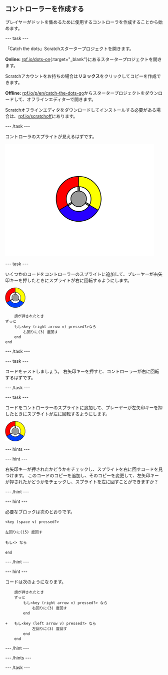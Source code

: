 ## コントローラーを作成する

プレイヤーがドットを集めるために使用するコントローラを作成することから始めます。

\--- task \---

「Catch the dots」Scratchスタータープロジェクトを開きます。

**Online:** [rpf.io/dots-on](http://rpf.io/dots-on){:target="_blank"}にあるスタータープロジェクトを開きます。

Scratchアカウントをお持ちの場合は**リミックス**をクリックしてコピーを作成できます。

**Offline:** [rpf.io/p/en/catch-the-dots-go](http://rpf.io/p/en/catch-the-dots-go)からスタータープロジェクトをダウンロードして、オフラインエディターで開きます。

Scratchオフラインエディタをダウンロードしてインストールする必要がある場合は、[rpf.io/scratchoff](http://rpf.io/scratchoff)にあります。

\--- /task \---

コントローラのスプライトが見えるはずです。

![スクリーンショット](images/dots-controller.png)

\--- task \---

いくつかのコードをコントローラーのスプライトに追加して、プレーヤーが右矢印キーを押したときにスプライトが右に回転するようにします。

![コントローラーのスプライト](images/controller-sprite.png)

```blocks3
    旗が押されたとき
ずっと
    もし<key (right arrow v) pressed?>なら
        右回りに(3) 度回す
    end
end
```

\--- /task \---

\--- task \---

コードをテストしましょう。 右矢印キーを押すと、コントローラーが右に回転するはずです。

\--- /task \---

\--- task \---

コードをコントローラーのスプライトに追加して、プレーヤーが左矢印キーを押したときにスプライトが左に回転するようにします。

![コントローラーのスプライト](images/controller-sprite.png)

\--- hints \---

\--- hint \---

右矢印キーが押されたかどうかをチェックし、スプライトを右に回すコードを見つけます。 このコードのコピーを追加し、そのコピーを変更して、左矢印キーが押されたかどうかをチェックし、スプライトを左に回すことができますか？

\--- /hint \---

\--- hint \---

必要なブロックは次のとおりです。

```blocks3
<key (space v) pressed?>

左回りに(15) 度回す

もし<> なら

end
```

\--- /hint \---

\--- hint \---

コードは次のようになります。

```blocks3
    旗が押されたとき
    ずっと
        もし<key (right arrow v) pressed?> なら
            右回りに(3) 度回す
        end

+   もし<key (left arrow v) pressed?> なら
            左回りに(3) 度回す
        end
    end
```

\--- /hint \---

\--- /hints \---

\--- /task \---